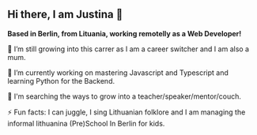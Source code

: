 ## Hi there, I am Justina 👋 
**Based in Berlin, from Lituania, working remotelly as a Web Developer!**

🌱 I’m still growing into this carrer as I am a career switcher and I am also a mum.

🔧 I’m currently working on mastering Javascript and Typescript and learning Python for the Backend.

🔭 I'm searching the ways to grow into a teacher/speaker/mentor/couch.

⚡ Fun facts: I can juggle, I sing Lithuanian folklore and I am managing the informal lithuanina (Pre)School In Berlin for kids.
<!--
**najuste/najuste** is a ✨ _special_ ✨ repository because its `README.md` (this file) appears on your GitHub profile.

Here are some ideas to get you started:

- 🔭 I’m currently working on ...
- 🌱 I’m currently learning ...
- 👯 I’m looking to collaborate on ...
- 🤔 I’m looking for help with ...
- 💬 Ask me about ...
- 📫 How to reach me: ...
- 😄 Pronouns: ...
- ⚡ Fun fact: ...
-->
